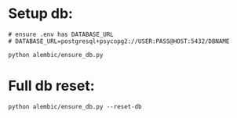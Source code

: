 # Setup db:

```
# ensure .env has DATABASE_URL
# DATABASE_URL=postgresql+psycopg2://USER:PASS@HOST:5432/DBNAME

python alembic/ensure_db.py
```

# Full db reset:

`python alembic/ensure_db.py --reset-db`